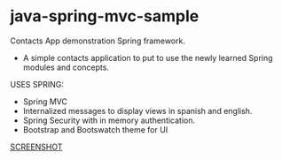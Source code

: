 # java-spring-mvc-sample
Contacts App demonstration Spring framework.
- A simple contacts application to put to use the newly learned Spring modules and concepts.

USES SPRING:
* Spring MVC
* Internalized messages to display views in spanish and english.
* Spring Security with in memory authentication.
* Bootstrap and Bootswatch theme for UI

[SCREENSHOT](https://github.com/jmw5598/java-spring-mvc-sample/tree/master/screenshots)

